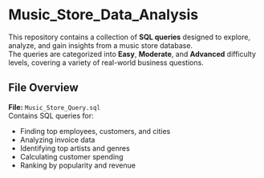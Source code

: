 # Music_Store_Data_Analysis
This repository contains a collection of **SQL queries** designed to explore, analyze, and gain insights from a music store database.  
The queries are categorized into **Easy**, **Moderate**, and **Advanced** difficulty levels, covering a variety of real-world business questions.

##  File Overview

**File:** `Music_Store_Query.sql`  
Contains SQL queries for:
- Finding top employees, customers, and cities
- Analyzing invoice data
- Identifying top artists and genres
- Calculating customer spending
- Ranking by popularity and revenue
